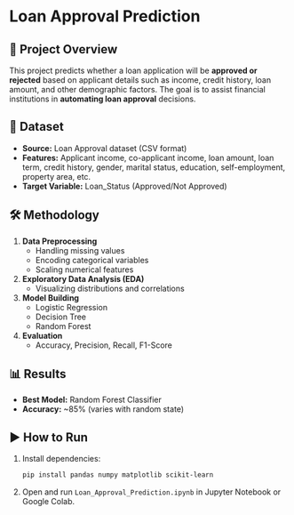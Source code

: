# Loan Approval Prediction

## 📌 Project Overview
This project predicts whether a loan application will be **approved or rejected** based on applicant details such as income, credit history, loan amount, and other demographic factors. The goal is to assist financial institutions in **automating loan approval** decisions.

## 📂 Dataset
- **Source:** Loan Approval dataset (CSV format)  
- **Features:** Applicant income, co-applicant income, loan amount, loan term, credit history, gender, marital status, education, self-employment, property area, etc.  
- **Target Variable:** Loan_Status (Approved/Not Approved)  

## 🛠️ Methodology
1. **Data Preprocessing**
   - Handling missing values  
   - Encoding categorical variables  
   - Scaling numerical features  
2. **Exploratory Data Analysis (EDA)**
   - Visualizing distributions and correlations  
3. **Model Building**
   - Logistic Regression  
   - Decision Tree  
   - Random Forest  
4. **Evaluation**
   - Accuracy, Precision, Recall, F1-Score  

## 📊 Results
- **Best Model:** Random Forest Classifier  
- **Accuracy:** ~85% (varies with random state)  

## ▶️ How to Run
1. Install dependencies:  
   ```bash
   pip install pandas numpy matplotlib scikit-learn
   ```
2. Open and run `Loan_Approval_Prediction.ipynb` in Jupyter Notebook or Google Colab.
